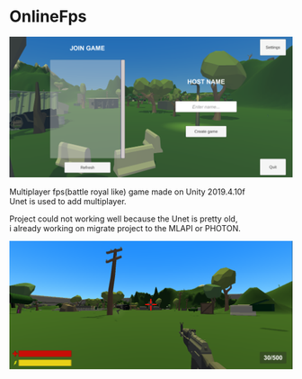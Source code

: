 # OnlineFps
   
![](https://github.com/Izack34/OnlineFps/blob/main/StartMenu.PNG)

Multiplayer fps(battle royal like) game made on Unity 2019.4.10f  
Unet is used to add multiplayer. 

Project could not working well because the Unet is pretty old,  
i already working on migrate project to the MLAPI or PHOTON.  
  
  
 ![](https://github.com/Izack34/OnlineFps/blob/main/Gameplay.PNG)
